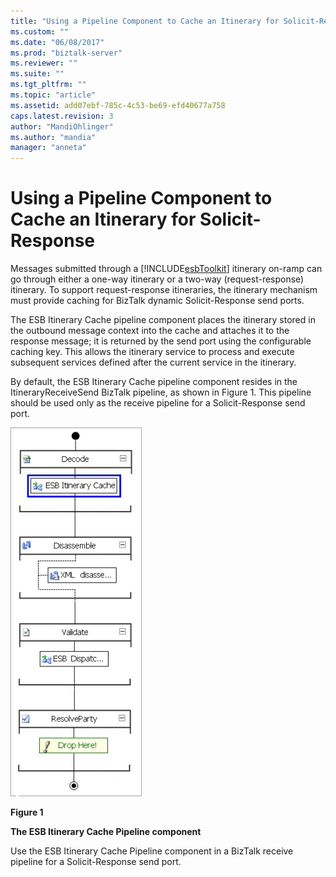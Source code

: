 ```yaml
---
title: "Using a Pipeline Component to Cache an Itinerary for Solicit-Response | Microsoft Docs"
ms.custom: ""
ms.date: "06/08/2017"
ms.prod: "biztalk-server"
ms.reviewer: ""
ms.suite: ""
ms.tgt_pltfrm: ""
ms.topic: "article"
ms.assetid: add07ebf-785c-4c53-be69-efd40677a758
caps.latest.revision: 3
author: "MandiOhlinger"
ms.author: "mandia"
manager: "anneta"
---
```

# Using a Pipeline Component to Cache an Itinerary for Solicit-Response
Messages submitted through a [!INCLUDE[esbToolkit](../includes/esbtoolkit-md.md)] itinerary on-ramp can go through either a one-way itinerary or a two-way (request-response) itinerary. To support request-response itineraries, the itinerary mechanism must provide caching for BizTalk dynamic Solicit-Response send ports.  
  
 The ESB Itinerary Cache pipeline component places the itinerary stored in the outbound message context into the cache and attaches it to the response message; it is returned by the send port using the configurable caching key. This allows the itinerary service to process and execute subsequent services defined after the current service in the itinerary.  
  
 By default, the ESB Itinerary Cache pipeline component resides in the ItineraryReceiveSend BizTalk pipeline, as shown in Figure 1. This pipeline should be used only as the receive pipeline for a Solicit-Response send port.  
  
 ![Pipeline Component Cache](../esb-toolkit/media/ch4-pipelinecomponentcache.gif "Ch4-PipelineComponentCache")  
  
 **Figure 1**  
  
 **The ESB Itinerary Cache Pipeline component**  
  
 Use the ESB Itinerary Cache Pipeline component in a BizTalk receive pipeline for a Solicit-Response send port.